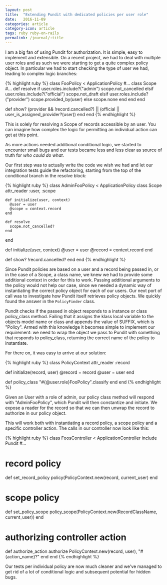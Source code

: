 ```yaml
---
layout: post
title:  "Extending Pundit with dedicated policies per user role"
date:   2016-11-09
categories: article
category-icon: article
tags: ruby ruby-on-rails
permalink: /journal/:title
---
```

I am a big fan of using Pundit for authorization. It is simple, easy to implement and extensible. On a recent project, we had to deal with multiple user roles and as such we were starting to get a quite complex policy object. In particular we had to start checking the type of user we had, leading to complex logic branches:

{% highlight ruby %}
class FooPolicy < ApplicationPolicy
  #...
  class Scope
    #...
    def resolve
      if user.roles.include?("admin")
        scope.not_cancelled
      elsif user.roles.include?("official")
        scope.not_draft
      elsif user.roles.include?("provider")
        scope.provided_by(user)
      else
        scope.none
      end
    end
  end

  def show?
    (provider && !record.cancelled?) ||
    (official || user_is_assigned_provider?(user))
  end
end
{% endhighlight %}

This is solely for resolving a Scope of records accessible by an user. You can imagine how complex the logic for permitting an individual action can get at this point.

As more actions needed additional conditional logic, we started to encounter small bugs and our tests became less and less clear as source of truth for _who could do what_.

Our first step was to actually write the code we wish we had and let our integration tests guide the refactoring, starting from the top of the conditional branch in the resolve block:

{% highlight ruby %}
class AdminFooPolicy < ApplicationPolicy
  class Scope
    attr_reader :user, :scope

    def initialize(user, context)
      @user = user
      @scope = context.record
    end

    def resolve
      scope.not_cancelled?
    end
  end

  def initialize(user, context)
    @user = user
    @record = context.record
  end

  def show?
    !record.cancelled?
  end
end
{% endhighlight %}

Since Pundit policies are based on a user and a record being passed in, or in the case of a Scope, a class name, we knew we had to provide some additional context in order for this to work. Passing additional arguments to the policy would not help our case, since we needed a dynamic way of instantiating the correct policy object for each of our users. Our next port of call was to investigate how Pundit itself retrieves policy objects. We quickly found the answer in the `PolicyFinder` class.

Pundit checks if the passed in object responds to a instance or class policy_class method. Failing that it assigns the klass local variable to the objects model name or class and appends the value of SUFFIX, which is "Policy". Armed with this knowledge it becomes simple to implement our requirement: we need to wrap the object we pass to Pundit with something that responds to policy_class, returning the correct name of the policy to instantiate.

For there on, it was easy to arrive at our solution:

{% highlight ruby %}
class PolicyContext
  attr_reader :record

  def initialize(record, user)
    @record = record
    @user = user
  end

  def policy_class
    "#{@user.role}FooPolicy".classify
  end
end
{% endhighlight %}

Given an User with a role of admin, our policy class method will respond with "AdminFooPolicy", which Pundit will then constantize and initiate. We expose a reader for the record so that we can then unwrap the record to authorize in our policy object.

This will work both with instantiating a record policy, a scope policy and a specific controller action. The calls in our controller now look like this:

{% highlight ruby %}
class FoosController < ApplicationController
  include Pundit
  #...

  # record policy
  def set_record_policy
    policy(PolicyContext.new(record, current_user)
  end

  # scope policy
  def set_policy_scope
    policy_scope(PolicyContext.new(RecordClassName, current_user))
  end

  # authorizing controller action
  def authorize_action
    authorize PolicyContext.new(record, user), "#{action_name}?"
  end
end
{% endhighlight %}

Our tests per individual policy are now much cleaner and we've managed to get rid of a lot of conditional logic and subsequent potential for hidden bugs.
